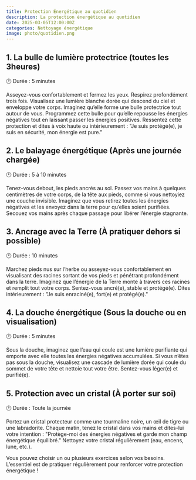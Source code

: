 ```yaml
---
title: Protection Energétique au quotidien
description: La protection énergétique au quotidien
date: 2025-03-05T12:00:00Z
categories: Nettoyage énergétique
image: photo/quotidien.png
---
```


## 1. La bulle de lumière protectrice (toutes les 3heures)

🕐 Durée : 5 minutes

Asseyez-vous confortablement et fermez les yeux.
Respirez profondément trois fois.
Visualisez une lumière blanche dorée qui descend du ciel et enveloppe votre corps.
Imaginez qu’elle forme une bulle protectrice tout autour de vous.
Programmez cette bulle pour qu’elle repousse les énergies négatives tout en laissant passer les énergies positives.
Ressentez cette protection et dites à voix haute ou intérieurement : "Je suis protégé(e), je suis en sécurité, mon énergie est pure."

## 2. Le balayage énergétique (Après une journée chargée)

🕐 Durée : 5 à 10 minutes

Tenez-vous debout, les pieds ancrés au sol.
Passez vos mains à quelques centimètres de votre corps, de la tête aux pieds, comme si vous nettoyiez une couche invisible.
Imaginez que vous retirez toutes les énergies négatives et les envoyez dans la terre pour qu’elles soient purifiées.
Secouez vos mains après chaque passage pour libérer l’énergie stagnante.

## 3. Ancrage avec la Terre (À pratiquer dehors si possible)

🕐 Durée : 10 minutes

Marchez pieds nus sur l’herbe ou asseyez-vous confortablement en visualisant des racines sortant de vos pieds et pénétrant profondément dans la terre.
Imaginez que l’énergie de la Terre monte à travers ces racines et remplit tout votre corps.
Sentez-vous ancré(e), stable et protégé(e).
Dites intérieurement : "Je suis enraciné(e), fort(e) et protégé(e)."

## 4. La douche énergétique (Sous la douche ou en visualisation)

🕐 Durée : 5 minutes

Sous la douche, imaginez que l’eau qui coule est une lumière purifiante qui emporte avec elle toutes les énergies négatives accumulées.
Si vous n’êtes pas sous la douche, visualisez une cascade de lumière dorée qui coule du sommet de votre tête et nettoie tout votre être.
Sentez-vous léger(e) et purifié(e).

## 5. Protection avec un cristal (À porter sur soi)

🕐 Durée : Toute la journée

Portez un cristal protecteur comme une tourmaline noire, un œil de tigre ou une labradorite.
Chaque matin, tenez le cristal dans vos mains et dites-lui votre intention : "Protège-moi des énergies négatives et garde mon champ énergétique équilibré."
Nettoyez votre cristal régulièrement (eau, encens, lune, etc.).

Vous pouvez choisir un ou plusieurs exercices selon vos besoins.
L’essentiel est de pratiquer régulièrement pour renforcer votre protection énergétique !
